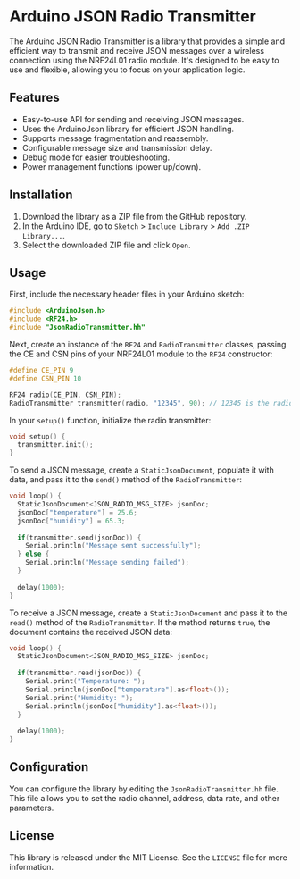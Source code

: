 # Arduino JSON Radio Transmitter

The Arduino JSON Radio Transmitter is a library that provides a simple and efficient way to transmit and receive JSON messages over a wireless connection using the NRF24L01 radio module. It's designed to be easy to use and flexible, allowing you to focus on your application logic.

## Features

- Easy-to-use API for sending and receiving JSON messages.
- Uses the ArduinoJson library for efficient JSON handling.
- Supports message fragmentation and reassembly.
- Configurable message size and transmission delay.
- Debug mode for easier troubleshooting.
- Power management functions (power up/down).

## Installation

1. Download the library as a ZIP file from the GitHub repository.
2. In the Arduino IDE, go to `Sketch` > `Include Library` > `Add .ZIP Library...`.
3. Select the downloaded ZIP file and click `Open`.

## Usage

First, include the necessary header files in your Arduino sketch:

```cpp
#include <ArduinoJson.h>
#include <RF24.h>
#include "JsonRadioTransmitter.hh"
```

Next, create an instance of the `RF24` and `RadioTransmitter` classes, passing the CE and CSN pins of your NRF24L01 module to the `RF24` constructor:

```cpp
#define CE_PIN 9
#define CSN_PIN 10

RF24 radio(CE_PIN, CSN_PIN);
RadioTransmitter transmitter(radio, "12345", 90); // 12345 is the radio address, 90 is the radio channel
```

In your `setup()` function, initialize the radio transmitter:

```cpp
void setup() {
  transmitter.init();
}
```

To send a JSON message, create a `StaticJsonDocument`, populate it with data, and pass it to the `send()` method of the `RadioTransmitter`:

```cpp
void loop() {
  StaticJsonDocument<JSON_RADIO_MSG_SIZE> jsonDoc;
  jsonDoc["temperature"] = 25.6;
  jsonDoc["humidity"] = 65.3;
  
  if(transmitter.send(jsonDoc)) {
    Serial.println("Message sent successfully");
  } else {
    Serial.println("Message sending failed");
  }
  
  delay(1000);
}
```

To receive a JSON message, create a `StaticJsonDocument` and pass it to the `read()` method of the `RadioTransmitter`. If the method returns `true`, the document contains the received JSON data:

```cpp
void loop() {
  StaticJsonDocument<JSON_RADIO_MSG_SIZE> jsonDoc;
  
  if(transmitter.read(jsonDoc)) {
    Serial.print("Temperature: ");
    Serial.println(jsonDoc["temperature"].as<float>());
    Serial.print("Humidity: ");
    Serial.println(jsonDoc["humidity"].as<float>());
  }
  
  delay(1000);
}
```

## Configuration

You can configure the library by editing the `JsonRadioTransmitter.hh` file. This file allows you to set the radio channel, address, data rate, and other parameters.

## License

This library is released under the MIT License. See the `LICENSE` file for more information.
